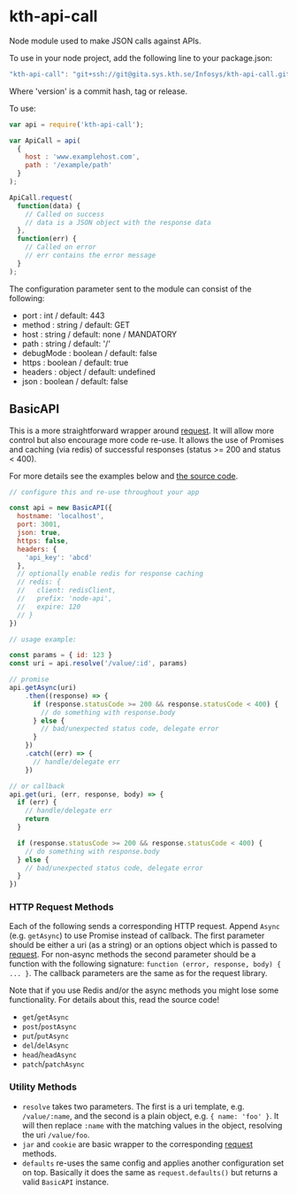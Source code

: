 kth-api-call
============

Node module used to make JSON calls against APIs.

To use in your node project, add the following line to your package.json:

```javascript
"kth-api-call": "git+ssh://git@gita.sys.kth.se/Infosys/kth-api-call.git#version"
```

Where 'version' is a commit hash, tag or release.

To use:

```javascript
var api = require('kth-api-call');

var ApiCall = api(
  {
    host : 'www.examplehost.com',
    path : '/example/path'
  }
);

ApiCall.request(
  function(data) { 
    // Called on success
    // data is a JSON object with the response data
  }, 
  function(err) { 
    // Called on error
    // err contains the error message
  }
);
```

The configuration parameter sent to the module can consist of the following:

*  port : int / default: 443
*  method : string / default: GET
*  host : string / default: none / MANDATORY
*  path : string / default: '/'
*  debugMode : boolean / default: false
*  https : boolean / default: true
*  headers : object / default: undefined
*  json : boolean / default: false

## BasicAPI

This is a more straightforward wrapper around [request][request]. It will allow
more control but also encourage more code re-use. It allows the use of Promises
and caching (via redis) of successful responses (status >= 200 and status < 400).

For more details see the examples below and [the source code][basicjs].

```javascript
// configure this and re-use throughout your app

const api = new BasicAPI({
  hostname: 'localhost',
  port: 3001,
  json: true,
  https: false,
  headers: {
    'api_key': 'abcd'
  },
  // optionally enable redis for response caching
  // redis: {
  //   client: redisClient,
  //   prefix: 'node-api',
  //   expire: 120
  // }
})

// usage example:

const params = { id: 123 }
const uri = api.resolve('/value/:id', params)

// promise
api.getAsync(uri)
    .then((response) => {
      if (response.statusCode >= 200 && response.statusCode < 400) {
        // do something with response.body
      } else {
        // bad/unexpected status code, delegate error
      }
    })
    .catch((err) => {
      // handle/delegate err
    })

// or callback
api.get(uri, (err, response, body) => {
  if (err) {
    // handle/delegate err
    return
  }

  if (response.statusCode >= 200 && response.statusCode < 400) {
    // do something with response.body
  } else {
    // bad/unexpected status code, delegate error
  }
})
```

### HTTP Request Methods

Each of the following sends a corresponding HTTP request.
Append `Async` (e.g. `getAsync`) to use Promise instead of callback.
The first parameter should be either a uri (as a string) or an
options object which is passed to [request][request]. For non-async
methods the second parameter should be a function with the following
signature: `function (error, response, body) { ... }`. The callback
parameters are the same as for the request library.

Note that if you use Redis and/or the async methods you might lose
some functionality. For details about this, read the source code!

- `get`/`getAsync`
- `post`/`postAsync`
- `put`/`putAsync`
- `del`/`delAsync`
- `head`/`headAsync`
- `patch`/`patchAsync`

### Utility Methods

- `resolve` takes two parameters. The first is a uri template, e.g.
  `/value/:name`, and the second is a plain object, e.g. `{ name: 'foo' }`.
  It will then replace `:name` with the matching values in the object,
  resolving the uri `/value/foo`.
- `jar` and `cookie` are basic wrapper to the corresponding [request][request]
  methods.
- `defaults` re-uses the same config and applies another configuration set on top.
  Basically it does the same as `request.defaults()` but returns a valid
  `BasicAPI` instance.

[request]: https://www.npmjs.com/package/request
[basicjs]: ./basic.js
